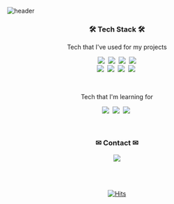 ![header](https://capsule-render.vercel.app/api?type=waving&color=ffbd2a&height=300&section=header&text=minyuza%20&fontSize=80&fontAlignY=40&animation=twinkling&fontColor=ffffff)

<!-- <div align="center">
  
  ![nvrtmd's GitHub stats](https://github-readme-stats.vercel.app/api?username=nvrtmd&show_icons=true&hide=stars,issues&theme=vision-friendly-dark&custom_title=yuzamin's%20work)  ![Top Langs](https://github-readme-stats.vercel.app/api/top-langs/?username=nvrtmd&exclude_repo=movie-mbti&hide=shell&layout=compact)
  
</div>
 -->
<h3 align="center">🛠 Tech Stack 🛠</h3>
<p align="center">Tech that I've used for my projects</p>
<p align="center">
<img src="https://img.shields.io/badge/JavaScript-f7df1e?style=flat&logo=JavaScript&logoColor=white"/></a>&nbsp <img src="https://img.shields.io/badge/React-61DAFB?style=flat&logo=React&logoColor=white"/></a>&nbsp <img src="https://img.shields.io/badge/HTML-E34F26?style=flat&logo=HTML5&logoColor=white"/></a>&nbsp <img src="https://img.shields.io/badge/CSS-1572B6?style=flat&logo=CSS3&logoColor=white"/></a>
<br /> 
<img src="https://img.shields.io/badge/Material%20UI-0081CB?style=flat&logo=Material-UI&logoColor=white"/></a>&nbsp <img src="https://img.shields.io/badge/styled-components-DB7093?style=flat&logo=styled-components&logoColor=white"/></a>&nbsp <img src="https://img.shields.io/badge/Figma-F24E1E?style=flat&logo=Figma&logoColor=white"/></a>&nbsp <img src="https://img.shields.io/badge/Git-F05032?style=flat&logo=Git&logoColor=white"/></a>&nbsp 
</p>
<br /> 
<p align="center">Tech that I'm learning for</p>
<p align="center">
<img src="https://img.shields.io/badge/Python-3776AB?style=flat&logo=Python&logoColor=white"/></a>&nbsp <img src="https://img.shields.io/badge/Django-092E20?style=flat&logo=Django&logoColor=white"/></a>&nbsp <img src="https://img.shields.io/badge/Flutter-02569B?style=flat&logo=Flutter&logoColor=white"/></a>&nbsp </p>
<br /> 
<h3 align="center">✉ Contact ✉</h3>
<div align="center">
  <a href="mailto:mmyyjjj@naver.com"><img src="https://img.shields.io/badge/Mail-005FF9?style=flat&logo=Mail.Ru&logoColor=white&link=mmyyjjj@naver.com"/></a>  
</div> 

<br /> 
<br /> 
<br /> 

<div align="center">

  [![Hits](https://hits.seeyoufarm.com/api/count/incr/badge.svg?url=https%3A%2F%2Fgithub.com%2Fminyuza&count_bg=%23FFBD2A&title_bg=%23000000&icon=hey.svg&icon_color=%23E7E7E7&title=Hello%21&edge_flat=false)](https://hits.seeyoufarm.com)


</div>
